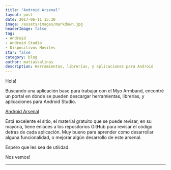```yaml
---
title: "Android Arsenal"
layout: post
date: 2017-06-11 15:30
image: /assets/images/markdown.jpg
headerImage: false
tag:
- Android
- Android Studio
- Dispositivos Moviles
star: false
category: blog
author: matiassalinas
description: Herramientas, librerías, y aplicaciones para Android
---
```


Hola!

Buscando una aplicación base para trabajar con el Myo Armband, encontré un portal en donde se pueden descargar herramientas, librerías, y aplicaciones para Android Studio.

[Android Arsenal](https://android-arsenal.com/)

Está excelente el sitio, el material gratuito que se puede revisar, en su mayoría, tiene enlaces a los repositorios GitHub para revisar el código detras de cada aplicación. Muy bueno para aprender como desarrollar alguna funcionalidad, o mejorar algún desarrollo de este arsenal.

Espero que les sea de utilidad.

Nos vemos!

---
